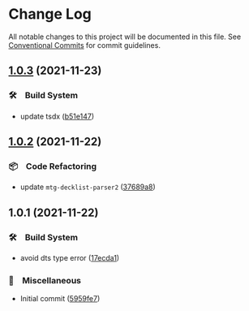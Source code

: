 # Change Log

All notable changes to this project will be documented in this file.
See [Conventional Commits](https://conventionalcommits.org) for commit guidelines.

## [1.0.3](https://github.com/bluelovers/ws-mtg/compare/mtg-decklist-to-library@1.0.2...mtg-decklist-to-library@1.0.3) (2021-11-23)


### 🛠　Build System

* update tsdx ([b51e147](https://github.com/bluelovers/ws-mtg/commit/b51e1470283e9fdf07ce0649b3a06cdadd98716e))





## [1.0.2](https://github.com/bluelovers/ws-mtg/compare/mtg-decklist-to-library@1.0.1...mtg-decklist-to-library@1.0.2) (2021-11-22)


### 📦　Code Refactoring

* update `mtg-decklist-parser2` ([37689a8](https://github.com/bluelovers/ws-mtg/commit/37689a839e62b98a44d9e9e263f2ef3f326644f2))





## 1.0.1 (2021-11-22)


### 🛠　Build System

* avoid dts type error ([17ecda1](https://github.com/bluelovers/ws-mtg/commit/17ecda1f480d5565f585b683497a020bbc447db7))


### 🔖　Miscellaneous

* Initial commit ([5959fe7](https://github.com/bluelovers/ws-mtg/commit/5959fe7c1d8e6bfe32b0e14c1a4d5c8ff890e38d))
